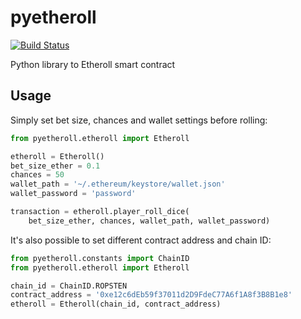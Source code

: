 # pyetheroll

[![Build Status](https://api.travis-ci.com/AndreMiras/pyetheroll.svg?branch=develop)](https://travis-ci.com/AndreMiras/pyetheroll)

Python library to Etheroll smart contract


## Usage

Simply set bet size, chances and wallet settings before rolling:
```python
from pyetheroll.etheroll import Etheroll

etheroll = Etheroll()
bet_size_ether = 0.1
chances = 50
wallet_path = '~/.ethereum/keystore/wallet.json'
wallet_password = 'password'

transaction = etheroll.player_roll_dice(
    bet_size_ether, chances, wallet_path, wallet_password)
```

It's also possible to set different contract address and chain ID:
```python
from pyetheroll.constants import ChainID
from pyetheroll.etheroll import Etheroll

chain_id = ChainID.ROPSTEN
contract_address = '0xe12c6dEb59f37011d2D9FdeC77A6f1A8f3B8B1e8'
etheroll = Etheroll(chain_id, contract_address)
```
